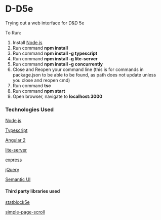 # D-D5e
Trying out a web interface for D&amp;D 5e

To Run:

1. Install [Node.js](https://nodejs.org/en/)
2. Run command **npm install**
3. Run command **npm install -g typescript**
4. Run command **npm install -g lite-server**
5. Run command **npm install -g concurrently**
6. Close and Reopen your command line (this is for commands in package.json to be able to be found, as path does not update unless you close and reopen cmd)
7. Run command **tsc**
8. Run command **npm start**
9. Open browser, navigate to **localhost:3000**

### Technologies Used

[Node.js](https://nodejs.org/en/)

[Typescript](https://www.typescriptlang.org/)

[Angular 2](https://angular.io/)

[lite-server](https://github.com/johnpapa/lite-server)

[express](http://expressjs.com/)

[jQuery](https://jquery.com/)

[Semantic UI](https://semantic-ui.com/)

#### Third party libraries used

[statblock5e](https://github.com/Valloric/statblock5e)

[simple-page-scroll](https://github.com/bbottema/ng2-simple-page-scroll)
